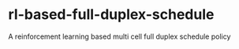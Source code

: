 # rl-based-full-duplex-schedule
A reinforcement learning based multi cell full duplex schedule policy
